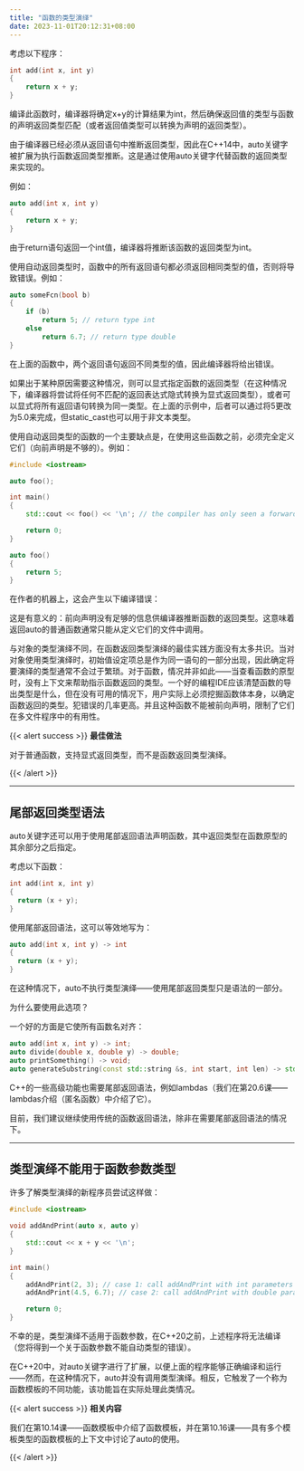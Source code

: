 ```yaml
---
title: "函数的类型演绎"
date: 2023-11-01T20:12:31+08:00
---
```


考虑以下程序：

```C++
int add(int x, int y)
{
    return x + y;
}
```

编译此函数时，编译器将确定x+y的计算结果为int，然后确保返回值的类型与函数的声明返回类型匹配（或者返回值类型可以转换为声明的返回类型）。

由于编译器已经必须从返回语句中推断返回类型，因此在C++14中，auto关键字被扩展为执行函数返回类型推断。这是通过使用auto关键字代替函数的返回类型来实现的。

例如：

```C++
auto add(int x, int y)
{
    return x + y;
}
```

由于return语句返回一个int值，编译器将推断该函数的返回类型为int。

使用自动返回类型时，函数中的所有返回语句都必须返回相同类型的值，否则将导致错误。例如：

```C++
auto someFcn(bool b)
{
    if (b)
        return 5; // return type int
    else
        return 6.7; // return type double
}
```

在上面的函数中，两个返回语句返回不同类型的值，因此编译器将给出错误。

如果出于某种原因需要这种情况，则可以显式指定函数的返回类型（在这种情况下，编译器将尝试将任何不匹配的返回表达式隐式转换为显式返回类型），或者可以显式将所有返回语句转换为同一类型。在上面的示例中，后者可以通过将5更改为5.0来完成，但static_cast也可以用于非文本类型。

使用自动返回类型的函数的一个主要缺点是，在使用这些函数之前，必须完全定义它们（向前声明是不够的）。例如：

```C++
#include <iostream>

auto foo();

int main()
{
    std::cout << foo() << '\n'; // the compiler has only seen a forward declaration at this point

    return 0;
}

auto foo()
{
    return 5;
}
```

在作者的机器上，这会产生以下编译错误：

这是有意义的：前向声明没有足够的信息供编译器推断函数的返回类型。这意味着返回auto的普通函数通常只能从定义它们的文件中调用。

与对象的类型演绎不同，在函数返回类型演绎的最佳实践方面没有太多共识。当对对象使用类型演绎时，初始值设定项总是作为同一语句的一部分出现，因此确定将要演绎的类型通常不会过于繁琐。对于函数，情况并非如此——当查看函数的原型时，没有上下文来帮助指示函数返回的类型。一个好的编程IDE应该清楚函数的导出类型是什么，但在没有可用的情况下，用户实际上必须挖掘函数体本身，以确定函数返回的类型。犯错误的几率更高。并且这种函数不能被前向声明，限制了它们在多文件程序中的有用性。

{{< alert success >}}
**最佳做法**

对于普通函数，支持显式返回类型，而不是函数返回类型演绎。

{{< /alert >}}

***
## 尾部返回类型语法

auto关键字还可以用于使用尾部返回语法声明函数，其中返回类型在函数原型的其余部分之后指定。

考虑以下函数：

```C++
int add(int x, int y)
{
  return (x + y);
}
```

使用尾部返回语法，这可以等效地写为：

```C++
auto add(int x, int y) -> int
{
  return (x + y);
}
```

在这种情况下，auto不执行类型演绎——使用尾部返回类型只是语法的一部分。

为什么要使用此选项？

一个好的方面是它使所有函数名对齐：

```C++
auto add(int x, int y) -> int;
auto divide(double x, double y) -> double;
auto printSomething() -> void;
auto generateSubstring(const std::string &s, int start, int len) -> std::string;
```

C++的一些高级功能也需要尾部返回语法，例如lambdas（我们在第20.6课——lambdas介绍（匿名函数）中介绍了它）。

目前，我们建议继续使用传统的函数返回语法，除非在需要尾部返回语法的情况下。

***
## 类型演绎不能用于函数参数类型

许多了解类型演绎的新程序员尝试这样做：

```C++
#include <iostream>

void addAndPrint(auto x, auto y)
{
    std::cout << x + y << '\n';
}

int main()
{
    addAndPrint(2, 3); // case 1: call addAndPrint with int parameters
    addAndPrint(4.5, 6.7); // case 2: call addAndPrint with double parameters

    return 0;
}
```

不幸的是，类型演绎不适用于函数参数，在C++20之前，上述程序将无法编译（您将得到一个关于函数参数不能自动类型的错误）。

在C++20中，对auto关键字进行了扩展，以便上面的程序能够正确编译和运行——然而，在这种情况下，auto并没有调用类型演绎。相反，它触发了一个称为函数模板的不同功能，该功能旨在实际处理此类情况。

{{< alert success >}}
**相关内容**

我们在第10.14课——函数模板中介绍了函数模板，并在第10.16课——具有多个模板类型的函数模板的上下文中讨论了auto的使用。

{{< /alert >}}

